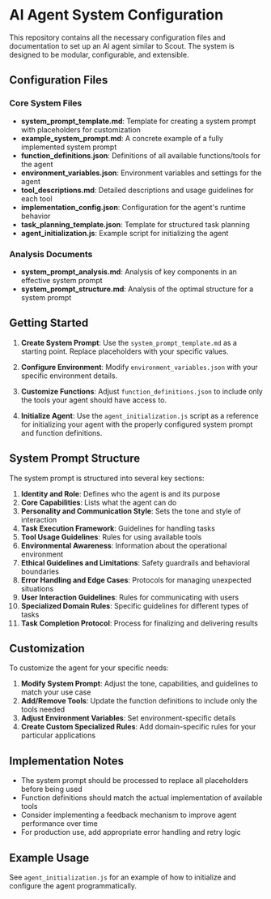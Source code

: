 # AI Agent System Configuration

This repository contains all the necessary configuration files and documentation to set up an AI agent similar to Scout. The system is designed to be modular, configurable, and extensible.

## Configuration Files

### Core System Files

- **system_prompt_template.md**: Template for creating a system prompt with placeholders for customization
- **example_system_prompt.md**: A concrete example of a fully implemented system prompt
- **function_definitions.json**: Definitions of all available functions/tools for the agent
- **environment_variables.json**: Environment variables and settings for the agent
- **tool_descriptions.md**: Detailed descriptions and usage guidelines for each tool
- **implementation_config.json**: Configuration for the agent's runtime behavior
- **task_planning_template.json**: Template for structured task planning
- **agent_initialization.js**: Example script for initializing the agent

### Analysis Documents

- **system_prompt_analysis.md**: Analysis of key components in an effective system prompt
- **system_prompt_structure.md**: Analysis of the optimal structure for a system prompt

## Getting Started

1. **Create System Prompt**: Use the `system_prompt_template.md` as a starting point. Replace placeholders with your specific values.

2. **Configure Environment**: Modify `environment_variables.json` with your specific environment details.

3. **Customize Functions**: Adjust `function_definitions.json` to include only the tools your agent should have access to.

4. **Initialize Agent**: Use the `agent_initialization.js` script as a reference for initializing your agent with the properly configured system prompt and function definitions.

## System Prompt Structure

The system prompt is structured into several key sections:

1. **Identity and Role**: Defines who the agent is and its purpose
2. **Core Capabilities**: Lists what the agent can do
3. **Personality and Communication Style**: Sets the tone and style of interaction
4. **Task Execution Framework**: Guidelines for handling tasks
5. **Tool Usage Guidelines**: Rules for using available tools
6. **Environmental Awareness**: Information about the operational environment
7. **Ethical Guidelines and Limitations**: Safety guardrails and behavioral boundaries
8. **Error Handling and Edge Cases**: Protocols for managing unexpected situations
9. **User Interaction Guidelines**: Rules for communicating with users
10. **Specialized Domain Rules**: Specific guidelines for different types of tasks
11. **Task Completion Protocol**: Process for finalizing and delivering results

## Customization

To customize the agent for your specific needs:

1. **Modify System Prompt**: Adjust the tone, capabilities, and guidelines to match your use case
2. **Add/Remove Tools**: Update the function definitions to include only the tools needed
3. **Adjust Environment Variables**: Set environment-specific details
4. **Create Custom Specialized Rules**: Add domain-specific rules for your particular applications

## Implementation Notes

- The system prompt should be processed to replace all placeholders before being used
- Function definitions should match the actual implementation of available tools
- Consider implementing a feedback mechanism to improve agent performance over time
- For production use, add appropriate error handling and retry logic

## Example Usage

See `agent_initialization.js` for an example of how to initialize and configure the agent programmatically.